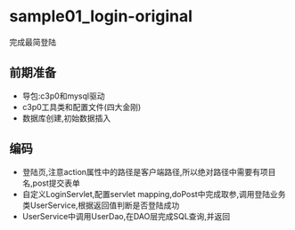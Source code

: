 # sample01_login-original
完成最简登陆

## 前期准备
- 导包:c3p0和mysql驱动
- c3p0工具类和配置文件(四大金刚)
- 数据库创建,初始数据插入

## 编码
- 登陆页,注意action属性中的路径是客户端路径,所以绝对路径中需要有项目名,post提交表单
- 自定义LoginServlet,配置servlet mapping,doPost中完成取参,调用登陆业务类UserService,根据返回值判断是否登陆成功
- UserService中调用UserDao,在DAO层完成SQL查询,并返回
